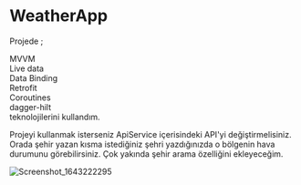 # WeatherApp

Projede ;  <br>

MVVM  <br>
Live data  <br>
Data Binding  <br>
Retrofit  <br>
Coroutines <br>
dagger-hilt <br>
teknolojilerini kullandım. 

Projeyi kullanmak isterseniz ApiService içerisindeki API'yi değiştirmelisiniz. Orada şehir yazan kısma istediğiniz şehri yazdığınızda o bölgenin hava durumunu görebilirsiniz. Çok yakında şehir arama özelliğini ekleyeceğim. 

![Screenshot_1643222295](https://user-images.githubusercontent.com/53917840/151227667-8d1191fd-f6e4-4cc6-aea7-655e8bcec815.png)
